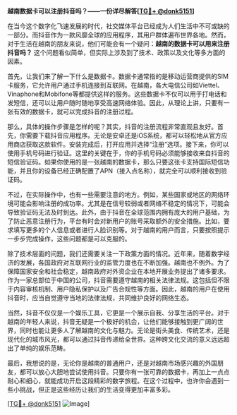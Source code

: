 **越南数据卡可以注册抖音吗？——一份详尽解答[[TG💪+ @donk5151](https://t.me/s/donk5151)]**

在当今这个数字化飞速发展的时代，社交媒体平台已经成为人们生活中不可或缺的一部分。而抖音作为一款风靡全球的应用程序，其用户群体遍布世界各地。然而，对于生活在越南的朋友来说，他们可能会有一个疑问：**越南的数据卡可以用来注册抖音吗？** 这个问题看似简单，但实际上涉及到了技术、政策以及文化等多方面的因素。

首先，让我们来了解一下什么是数据卡。数据卡通常指的是移动运营商提供的SIM卡服务，它允许用户通过手机连接到互联网。在越南，各大电信公司如Viettel、Vinaphone和Mobifone等都提供这样的服务。这些数据卡不仅可以用于打电话和发短信，还可以让用户随时随地享受高速网络体验。因此，从理论上讲，只要有一张有效的数据卡，就可以完成抖音的注册过程。

那么，具体的操作步骤是怎样的呢？其实，抖音的注册流程非常直观且友好。首先，你需要下载抖音应用程序。无论是安卓还是iOS系统，都可以轻松地从官方应用商店获取这款软件。安装完成后，打开应用并选择“注册”选项。接下来，你可以使用手机号码进行验证。这里的关键在于，你的手机号码必须能够接收来自抖音的短信验证码。如果你使用的是一张越南的数据卡，那么只要这张卡支持国际短信功能，并且你的设备已经正确配置了APN（接入点名称），就完全可以顺利接收到验证码。

不过，在实际操作中，也有一些需要注意的地方。例如，某些国家或地区的网络环境可能会影响注册的成功率。尤其是在信号较弱或者网络不稳定的情况下，可能会导致验证码无法及时到达。此外，由于抖音在全球范围内拥有庞大的用户基础，为了防止恶意注册行为，平台有时会对新用户的账号采取额外的安全措施。比如，要求填写更多的个人信息或者进行人脸识别等。对于越南的用户而言，只要按照提示一步步完成操作，这些问题都是可以克服的。

除了技术层面的问题，我们还需要关注一下政策方面的情况。近年来，随着数字经济的发展，各国政府对互联网行业的监管力度也在不断加强。越南也不例外。为了保障国家安全和社会稳定，越南政府对外资企业在本地开展业务提出了诸多要求。作为一家总部位于中国的公司，抖音需要遵守越南的相关法律法规。这包括但不限于内容审核机制、用户隐私保护以及广告合规性等方面。因此，越南的用户在使用抖音时，应当自觉遵守当地的法律法规，共同维护良好的网络生态。

当然，抖音不仅仅是一个娱乐工具，它更是一个展示自我、分享生活的平台。对于越南的年轻人来说，抖音无疑是一个极好的机会，让他们能够接触到更广阔的世界，同时也能让更多人了解越南的文化与魅力。无论是街头美食、传统艺术，还是现代化的城市风光，都可以通过抖音传递给全世界。这种跨文化交流的意义远远超出了单纯的娱乐范畴。

最后，我想说的是，无论你是越南的普通用户，还是对越南市场感兴趣的外国朋友，都可以放心大胆地尝试使用抖音。只要你有一张可靠的数据卡，再加上一点点耐心和细心，就能成功开启这段精彩的数字旅程。在这个过程中，也许你会遇到一些小挑战，但正是这些经历让我们的生活变得更加丰富多彩。

[[TG💪+ @donk5151](https://t.me/s/donk5151) ![Image](https://i.postimg.cc/rwNCRYN7/Snipaste-2025-04-30-17-27-05.png)]
